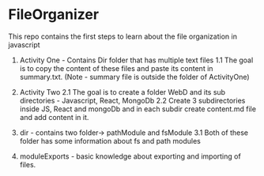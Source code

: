 # FileOrganizer

This repo contains the first steps to learn about the file organization in javascript

1. Activity One - Contains Dir folder that has multiple text files
    1.1 The goal is to copy the content of these files and paste its content in summary.txt. (Note - summary file is outside the folder of ActivityOne)

2. Activity Two 
    2.1 The goal is to create a folder WebD and its sub directories - Javascript, React, MongoDb
    2.2 Create 3 subdirectories inside JS, React and mongoDb and in each subdir create content.md file and add content in it.

3. dir - contains two folder-> pathModule and fsModule
    3.1 Both of these folder has some information about fs and path modules

4. moduleExports - basic knowledge about exporting and importing of files.


